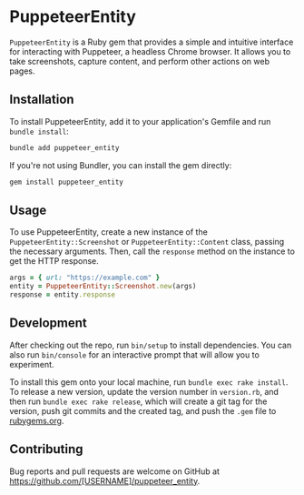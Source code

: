 # PuppeteerEntity

`PuppeteerEntity` is a Ruby gem that provides a simple and intuitive interface for interacting with Puppeteer, a headless Chrome browser. It allows you to take screenshots, capture content, and perform other actions on web pages.

## Installation

To install PuppeteerEntity, add it to your application's Gemfile and run `bundle install`:

```bash
bundle add puppeteer_entity
```

If you're not using Bundler, you can install the gem directly:

```bash
gem install puppeteer_entity
```

## Usage

To use PuppeteerEntity, create a new instance of the `PuppeteerEntity::Screenshot` or `PuppeteerEntity::Content` class, passing the necessary arguments. Then, call the `response` method on the instance to get the HTTP response.

```ruby
args = { url: "https://example.com" }
entity = PuppeteerEntity::Screenshot.new(args)
response = entity.response
```

## Development

After checking out the repo, run `bin/setup` to install dependencies. You can also run `bin/console` for an interactive prompt that will allow you to experiment.

To install this gem onto your local machine, run `bundle exec rake install`. To release a new version, update the version number in `version.rb`, and then run `bundle exec rake release`, which will create a git tag for the version, push git commits and the created tag, and push the `.gem` file to [rubygems.org](https://rubygems.org).

## Contributing

Bug reports and pull requests are welcome on GitHub at https://github.com/[USERNAME]/puppeteer_entity.
